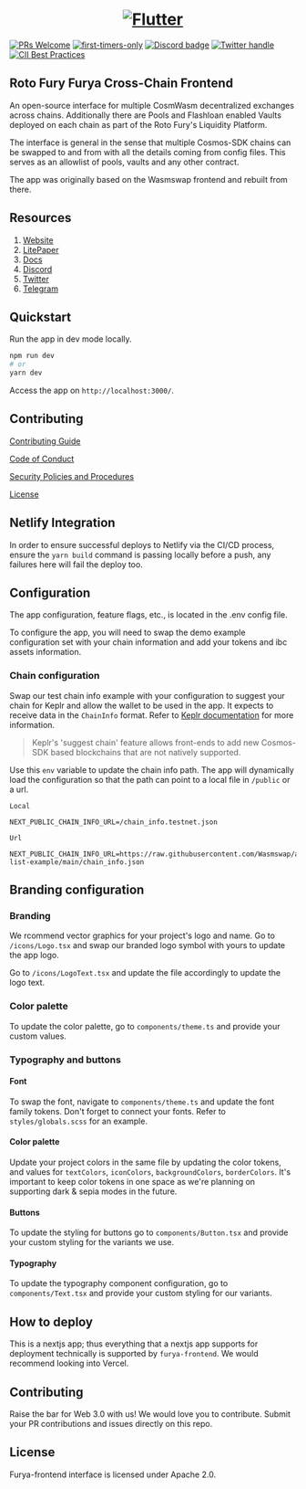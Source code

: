 <a href="https://rotofury.money/">
  <h1 align="center">
    <picture>
      <img alt="Flutter" src="[https://miro.medium.com/v2/resize:fit:4800/format:webp/0*UjuGsaVZwyfBQOYz]">
    </picture>
  </h1>
</a>

[![PRs Welcome](https://img.shields.io/badge/PRs-welcome-brightgreen.svg?style=flat-square)](https://makeapullrequest.com)
[![first-timers-only](https://img.shields.io/badge/first--timers--only-friendly-blue.svg?style=flat-square)](https://www.firsttimersonly.com/)
[![Discord badge][]][discord invite]
[![Twitter handle][]][twitter badge]
[![CII Best Practices](https://bestpractices.coreinfrastructure.org/projects/6401/badge)](https://bestpractices.coreinfrastructure.org/projects/6401)

[discord invite]: https://discord.com/invite/tSxyyCWgYX
[discord badge]: https://img.shields.io/discord/908044702794801233
[twitter handle]: https://img.shields.io/twitter/follow/RotoFuryDefi.svg?style=social&label=Follow
[twitter badge]: https://twitter.com/intent/follow?screen_name=RotoFuryDefi

## Roto Fury Furya Cross-Chain Frontend

An open-source interface for multiple CosmWasm decentralized exchanges across chains.
Additionally there are Pools and Flashloan enabled Vaults deployed on each chain as part of the Roto Fury's Liquidity Platform.

The interface is general in the sense that multiple Cosmos-SDK chains can be swapped to and from with all the details coming from config files. This serves as an allowlist of pools, vaults and any other contract.

The app was originally based on the Wasmswap frontend and rebuilt from there.

## Resources

1. [Website](https://rotofury.money/)
2. [LitePaper](https://rotofury.money/LitepaperV2.pdf)
3. [Docs](https://fury-money.github.io/docs/)
4. [Discord](https://discord.com/invite/tSxyyCWgYX)
5. [Twitter](https://twitter.com/RotoFuryDefi)
6. [Telegram](https://t.me/rotofuryofficial)

## Quickstart

Run the app in dev mode locally.

```bash
npm run dev
# or
yarn dev
```

Access the app on `http://localhost:3000/`.

## Contributing

[Contributing Guide](./docs/CONTRIBUTING.md)

[Code of Conduct](./docs/CODE_OF_CONDUCT)

[Security Policies and Procedures](./docs/SECURITY)

[License](./LICENSE.md)

## Netlify Integration

In order to ensure successful deploys to Netlify via the CI/CD process, ensure the `yarn build` command is passing locally before a push, any failures here will fail the deploy too.

## Configuration

The app configuration, feature flags, etc., is located in the .env config file.

To configure the app, you will need to swap the demo example configuration set with your chain information and add your tokens and ibc assets information.

### Chain configuration

Swap our test chain info example with your configuration to suggest your chain for Keplr and allow the wallet to be used in the app. It expects to receive data in the `ChainInfo` format. Refer to [Keplr documentation](https://docs.keplr.app/api/suggest-chain.html) for more information.

> Keplr's 'suggest chain' feature allows front-ends to add new Cosmos-SDK based blockchains that are not natively supported.

Use this `env` variable to update the chain info path. The app will dynamically load the configuration so that the path can point to a local file in `/public` or a url.

```
Local

NEXT_PUBLIC_CHAIN_INFO_URL=/chain_info.testnet.json
```

```
Url

NEXT_PUBLIC_CHAIN_INFO_URL=https://raw.githubusercontent.com/Wasmswap/asset-list-example/main/chain_info.json
```

## Branding configuration

### Branding

We rcommend vector graphics for your project's logo and name. Go to `/icons/Logo.tsx` and swap our branded logo symbol with yours to update the app logo.

Go to `/icons/LogoText.tsx` and update the file accordingly to update the logo text.

### Color palette

To update the color palette, go to `components/theme.ts` and provide your custom values.

### Typography and buttons

#### Font

To swap the font, navigate to `components/theme.ts` and update the font family tokens. Don't forget to connect your fonts. Refer to `styles/globals.scss` for an example.

#### Color palette

Update your project colors in the same file by updating the color tokens, and values for `textColors`, `iconColors`, `backgroundColors`, `borderColors`. It's important to keep color tokens in one space as we're planning on supporting dark & sepia modes in the future.

#### Buttons

To update the styling for buttons go to `components/Button.tsx` and provide your custom styling for the variants we use.

#### Typography

To update the typography component configuration, go to `components/Text.tsx` and provide your custom styling for our variants.

## How to deploy

This is a nextjs app; thus everything that a nextjs app supports for deployment technically is supported by `furya-frontend`. We would recommend looking into Vercel.

## Contributing

Raise the bar for Web 3.0 with us! We would love you to contribute. Submit your PR contributions and issues directly on this repo.

## License

Furya-frontend interface is licensed under Apache 2.0.
